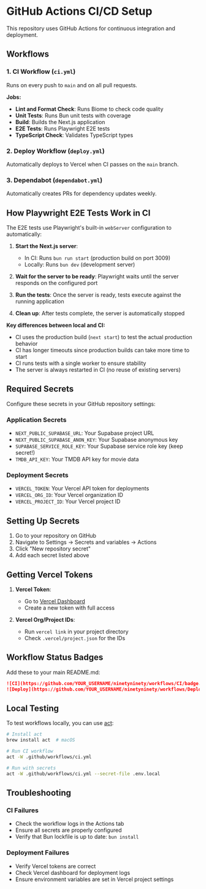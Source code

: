 # GitHub Actions CI/CD Setup

This repository uses GitHub Actions for continuous integration and deployment.

## Workflows

### 1. CI Workflow (`ci.yml`)
Runs on every push to `main` and on all pull requests.

**Jobs:**
- **Lint and Format Check**: Runs Biome to check code quality
- **Unit Tests**: Runs Bun unit tests with coverage
- **Build**: Builds the Next.js application
- **E2E Tests**: Runs Playwright E2E tests
- **TypeScript Check**: Validates TypeScript types

### 2. Deploy Workflow (`deploy.yml`)
Automatically deploys to Vercel when CI passes on the `main` branch.

### 3. Dependabot (`dependabot.yml`)
Automatically creates PRs for dependency updates weekly.

## How Playwright E2E Tests Work in CI

The E2E tests use Playwright's built-in `webServer` configuration to automatically:

1. **Start the Next.js server**: 
   - In CI: Runs `bun run start` (production build on port 3009)
   - Locally: Runs `bun dev` (development server)

2. **Wait for the server to be ready**: Playwright waits until the server responds on the configured port

3. **Run the tests**: Once the server is ready, tests execute against the running application

4. **Clean up**: After tests complete, the server is automatically stopped

**Key differences between local and CI:**
- CI uses the production build (`next start`) to test the actual production behavior
- CI has longer timeouts since production builds can take more time to start
- CI runs tests with a single worker to ensure stability
- The server is always restarted in CI (no reuse of existing servers)

## Required Secrets

Configure these secrets in your GitHub repository settings:

### Application Secrets
- `NEXT_PUBLIC_SUPABASE_URL`: Your Supabase project URL
- `NEXT_PUBLIC_SUPABASE_ANON_KEY`: Your Supabase anonymous key
- `SUPABASE_SERVICE_ROLE_KEY`: Your Supabase service role key (keep secret!)
- `TMDB_API_KEY`: Your TMDB API key for movie data

### Deployment Secrets
- `VERCEL_TOKEN`: Your Vercel API token for deployments
- `VERCEL_ORG_ID`: Your Vercel organization ID
- `VERCEL_PROJECT_ID`: Your Vercel project ID

## Setting Up Secrets

1. Go to your repository on GitHub
2. Navigate to Settings → Secrets and variables → Actions
3. Click "New repository secret"
4. Add each secret listed above

## Getting Vercel Tokens

1. **Vercel Token**: 
   - Go to [Vercel Dashboard](https://vercel.com/account/tokens)
   - Create a new token with full access

2. **Vercel Org/Project IDs**:
   - Run `vercel link` in your project directory
   - Check `.vercel/project.json` for the IDs

## Workflow Status Badges

Add these to your main README.md:

```markdown
![CI](https://github.com/YOUR_USERNAME/ninetyninety/workflows/CI/badge.svg)
![Deploy](https://github.com/YOUR_USERNAME/ninetyninety/workflows/Deploy%20to%20Vercel/badge.svg)
```

## Local Testing

To test workflows locally, you can use [act](https://github.com/nektos/act):

```bash
# Install act
brew install act  # macOS

# Run CI workflow
act -W .github/workflows/ci.yml

# Run with secrets
act -W .github/workflows/ci.yml --secret-file .env.local
```

## Troubleshooting

### CI Failures
- Check the workflow logs in the Actions tab
- Ensure all secrets are properly configured
- Verify that Bun lockfile is up to date: `bun install`

### Deployment Failures
- Verify Vercel tokens are correct
- Check Vercel dashboard for deployment logs
- Ensure environment variables are set in Vercel project settings 